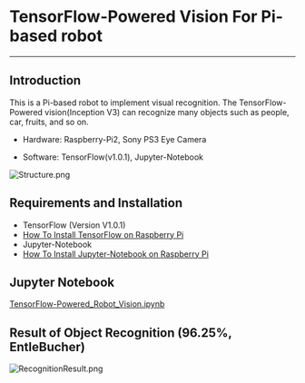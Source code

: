# TensorFlow-Powered Vision For Pi-based robot

***

## Introduction

This is a Pi-based robot to implement visual recognition. The TensorFlow-Powered vision(Inception V3) can recognize many objects such as people, car, fruits, and so on. 

* Hardware: Raspberry-Pi2, Sony PS3 Eye Camera

* Software: TensorFlow(v1.0.1), Jupyter-Notebook

![Structure.png](https://github.com/leehaesung/TensorFlow-Powered_Robot_Vision/blob/master/ImageFiles/Structure.png)

## Requirements and Installation

 * TensorFlow (Version V1.0.1) 
 * [How To Install TensorFlow on Raspberry Pi](https://www.instructables.com/id/Google-Tensorflow-on-Rapsberry-Pi/)
 * Jupyter-Notebook 
 * [How To Install Jupyter-Notebook on Raspberry Pi](https://www.instructables.com/id/Jupyter-Notebook-on-Raspberry-Pi/)
 
 

## Jupyter Notebook

[TensorFlow-Powered_Robot_Vision.ipynb](https://github.com/leehaesung/TensorFlow-Powered_Robot_Vision/blob/master/TensorFlow-Powered_Robot_Vision.ipynb)

## Result of Object Recognition (96.25%, EntleBucher)

![RecognitionResult.png](https://github.com/leehaesung/TensorFlow-Powered_Robot_Vision/blob/master/ImageFiles/Result_96.25.png)
